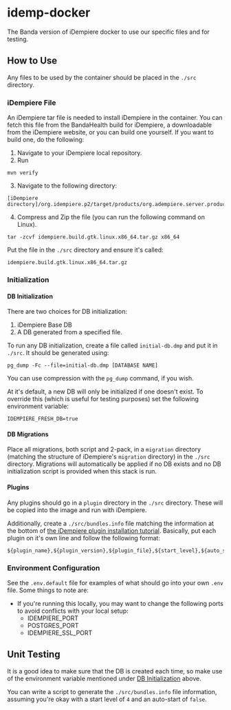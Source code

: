 # idemp-docker

The Banda version of iDempiere docker to use our specific files and for testing.

## How to Use
Any files to be used by the container should be placed in the `./src` directory.
### iDempiere File
An iDempiere tar file is needed to install iDempiere in the container. You can fetch this file from the BandaHealth build for iDempiere, a downloadable from the iDempiere website, or you can build one yourself. If you want to build one, do the following:
1. Navigate to your iDempiere local repository.
2. Run
```
mvn verify
```
3. Navigate to the following directory:
```
[iDempiere directory]/org.idempiere.p2/target/products/org.adempiere.server.product/linux/gtk
```
4. Compress and Zip the file (you can run the following command on Linux).
```
tar -zcvf idempiere.build.gtk.linux.x86_64.tar.gz x86_64
```

Put the file in the `./src`  directory and ensure it's called:
```
idempiere.build.gtk.linux.x86_64.tar.gz
```
### Initialization
#### DB Initialization
There are two choices for DB initialization:
1. iDempiere Base DB
2. A DB generated from a specified file.

To run any DB initialization, create a file called `initial-db.dmp` and put it in `./src`. It should be generated using:
```
pg_dump -Fc --file=initial-db.dmp [DATABASE NAME]
```
You can use compression with the `pg_dump` command, if you wish.

At it's default, a new DB will only be initialized if one doesn't exist. To override this (which is useful for testing purposes) set the following environment variable:
```
IDEMPIERE_FRESH_DB=true
```
#### DB Migrations
Place all migrations, both script and 2-pack, in a `migration` directory (matching the structure of iDempiere's `migration` directory) in the `./src` directory. Migrations will automatically be applied if no DB exists and no DB initialization script is provided when this stack is run.
#### Plugins
Any plugins should go in a `plugin` directory in the `./src` directory. These will be copied into the image and run with iDempiere.

Additionally, create a `./src/bundles.info` file matching the information at the bottom of [the iDempiere plugin installation tutorial](https://wiki.idempiere.org/en/Developing_Plug-Ins_-_Get_your_Plug-In_running). Basically, put each plugin on it's own line and follow the following format:
```
${plugin_name},${plugin_version},${plugin_file},${start_level},${auto_start}
```

### Environment Configuration
See the `.env.default` file for examples of what should go into your own `.env` file. Some things to note are:

* If you're running this locally, you may want to change the following ports to avoid conflicts with your local setup:
	* IDEMPIERE_PORT
	* POSTGRES_PORT
	* IDEMPIERE_SSL_PORT

## Unit Testing
It is a good idea to make sure that the DB is created each time, so make use of the environment variable mentioned under [DB Initialization](#db-initialization) above.

You can write a script to generate the `./src/bundles.info` file information, assuming you're okay with a start level of `4` and an auto-start of `false`.